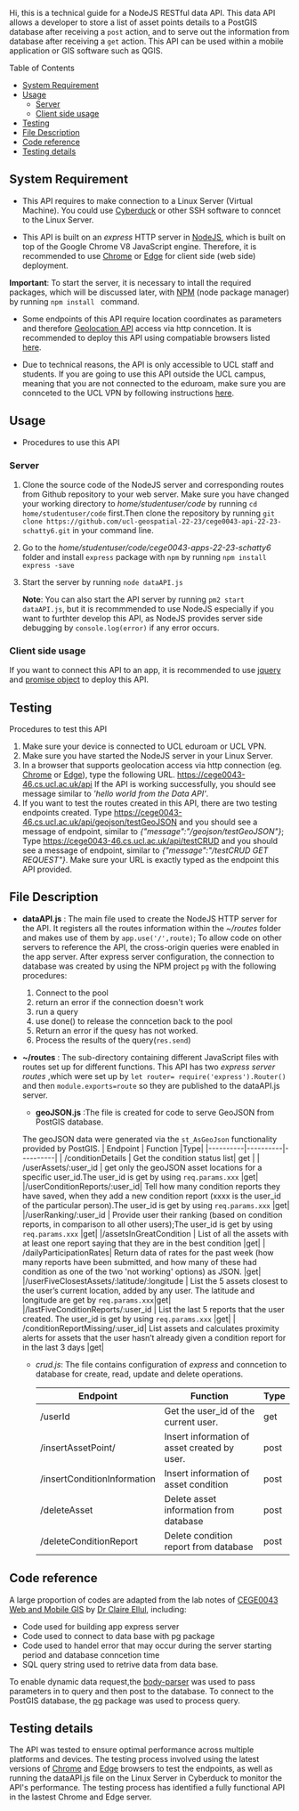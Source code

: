 Hi, this is a technical guide for a NodeJS RESTful data API.
This data API allows a developer to store a list of asset points details to a PostGIS database after receiving a `post` action, and to serve out the information from database after receiving a `get` action. This API can be used within a mobile application or GIS software such as QGIS. 

Table of Contents
- [System Requirement](#system-requirement)
- [Usage](#usage)
  - [Server](#server)
  - [Client side usage](#client-side-usage)
- [Testing](#testing)
- [File Description ](#file-description-)
- [Code reference](#code-reference)
- [Testing details](#testing-details)



## System Requirement<a name='system requirement'></a>
* This API requires to make connection to a Linux Server (Virtual Machine). You could use [Cyberduck](https://cyberduck.io/) or other SSH software to conncet to the Linux Server.
  
* This API is built on an *express* HTTP server in [NodeJS](https://nodejs.dev/en/learn/), which is built on top of the Google Chrome V8 JavaScript engine. Therefore, it is recommended to use [Chrome](https://www.google.com/chrome/bsem/download/en_uk/?brand=VDKB&ds_kid=43700066121069632&gclid=d53981d5ca731eb97766e59df96fa596&gclsrc=3p.ds&utm_source=bing&utm_medium=cpc&utm_campaign=1605158%20%7C%20Chrome%20Win11%20%7C%20DR%20%7C%20ESS01%20%7C%20EMEA%20%7C%20GB%20%7C%20en%20%7C%20Desk%20%7C%20SEM%20%7C%20BKWS%20-%20EXA%20%7C%20Txt%20%7C%20Bing_Top%20KWDS&utm_term=google%20chrome&utm_content=Desk%20%7C%20BKWS%20-%20EXA%20%7C%20Txt_Google%20Chrome%20Top%20KWDS&gclid=d53981d5ca731eb97766e59df96fa596&gclsrc=3p.ds) or [Edge](https://www.microsoft.com/en-gb/edge/download?form=MA13FJ) for client side (web side) deployment.
  
**Important**: To start the server, it is necessary to intall the required packages, which will be discussed later, with [NPM](https://www.npmjs.com/) (node package manager) by running `npm install ` command. 


* Some endpoints of this API require location coordinates as parameters and therefore [Geolocation API](https://developer.mozilla.org/en-US/docs/Web/API/Geolocation_API) access via http conncetion. It is recommended to deploy this API using compatiable browsers listed [here](https://developer.mozilla.org/en-US/docs/Web/API/Geolocation#browser_compatibility). 
  
* Due to technical reasons, the API is only accessible to UCL staff and students. If you are going to use this API outside the UCL campus, meaning that you are not connected to the eduroam, make sure you are connceted to the UCL VPN by following instructions [here](https://www.ucl.ac.uk/isd/services/get-connected/ucl-virtual-private-network-vpn).


## Usage<a name="usage"></a>

* Procedures to use this API
### Server
1. Clone the source code of the NodeJS server and corresponding routes from Github repository to your web server. Make sure you have changed your working directory to  *home/studentuser/code* by running  `cd home/studentuser/code` first.Then clone the repository by running `git clone https://github.com/ucl-geospatial-22-23/cege0043-api-22-23-schatty6.git` in your command line.

2. Go to the *home/studentuser/code/cege0043-apps-22-23-schatty6* folder and install `express` package with `npm` by running
   `npm install express -save`

3. Start the server by running 
   `node dataAPI.js`

   **Note**: You can also start the API server by running `pm2 start dataAPI.js`, but it is recommmended to use NodeJS especially if you want to furthter develop this API, as NodeJS provides server side debugging by `console.log(error)` if any error occurs. 
   

### Client side usage
If you want to connect this API to an app, it is recommended to use [jquery](https://jquery.com/) and [promise object](https://www.w3schools.com/Js/js_promise.asp) to deploy this API.

## Testing
Procedures to test this API
1. Make sure your device is connected to UCL eduroam or UCL VPN.
2. Make sure you have started the NodeJS server in your Linux Server.
3. In a browser that supports geolocation access via http connection (eg. [Chrome](https://www.google.com/chrome/bsem/download/en_uk/?brand=VDKB&ds_kid=43700066121069632&gclid=d53981d5ca731eb97766e59df96fa596&gclsrc=3p.ds&utm_source=bing&utm_medium=cpc&utm_campaign=1605158%20%7C%20Chrome%20Win11%20%7C%20DR%20%7C%20ESS01%20%7C%20EMEA%20%7C%20GB%20%7C%20en%20%7C%20Desk%20%7C%20SEM%20%7C%20BKWS%20-%20EXA%20%7C%20Txt%20%7C%20Bing_Top%20KWDS&utm_term=google%20chrome&utm_content=Desk%20%7C%20BKWS%20-%20EXA%20%7C%20Txt_Google%20Chrome%20Top%20KWDS&gclid=d53981d5ca731eb97766e59df96fa596&gclsrc=3p.ds) or [Edge](https://www.microsoft.com/en-gb/edge/download?form=MA13FJ)), type the following URL.
https://cege0043-46.cs.ucl.ac.uk/api
If the API is working successfully, you should see message similar to *'hello world from the Data API'*. 
4. If you want to test the routes created in this API, there are two testing endpoints created.
Type https://cege0043-46.cs.ucl.ac.uk/api/geojson/testGeoJSON and you should see a message of endpoint, similar to *{"message":"/geojson/testGeoJSON"}*;
Type https://cege0043-46.cs.ucl.ac.uk/api/testCRUD and you should see a message of endpoint, similar to *{"message":"/testCRUD GET REQUEST"}*.
Make sure your URL is exactly typed as the endpoint this API provided.

## File Description <a name='file-description'></a>
* **dataAPI.js** : 
  The main file used to create the NodeJS HTTP server for the API. It registers all the routes information within the *~/routes* folder and makes use of them by `app.use('/',route)`;
To allow code on other servers to reference the API, the cross-origin queries were enabled in the app server.
After express server configuration, the connection to database was created by using the NPM project `pg` with the following procedures:
  1. Connect to the pool
  2. return an error if the connection doesn't work
  3. run a query
  4. use done() to release the conncetion back to the pool
  5. Return an error if the quesy has not worked.
  6. Process the results of the query(`res.send`)


* **~/routes** : The sub-directory containing different JavaScript files with routes set up for different functions.
   This API has two *express server routes* ,which were set up by 
   `let router= require('express').Router()` and then `module.exports=route` 
   so they are published to the dataAPI.js server. 

  
  * **geoJSON.js** :The file is created for code to serve GeoJSON from PostGIS database. 
    
  The geoJSON data were generated via the `st_AsGeoJson` functionality provided by PostGIS.
    | Endpoint | Function |Type|
    |----------|----------|----------|
    | /conditionDetails | Get the condition status list|  get |
    | /userAssets/:user_id | get only the geoJSON asset locations for a specific user_id.The user_id is get by using `req.params.xxx` |get|
    |/userConditionReports/:user_id| Tell how many condition reports they have saved, when they add a new condition report (xxxx is the user_id of the particular person).The user_id is get by using `req.params.xxx` |get|
    |/userRanking/:user_id | Provide user their ranking (based on condition reports, in comparison to all other users);The user_id is get by using `req.params.xxx` |get|
    |/assetsInGreatCondition |  List of all the assets with at least one report saying that they are in the best condition |get|
    | /dailyParticipationRates| Return data of rates for the past week (how many reports have been submitted, and how many of these had condition as one of the two 'not working' options) as JSON. |get|
    |/userFiveClosestAssets/:latitude/:longitude | List the 5 assets closest to the user’s current location, added by any user. The latitude and longitude are get by `req.params.xxx`|get|
    |/lastFiveConditionReports/:user_id | List the last 5 reports that the user created. The user_id is get by using `req.params.xxx`  |get|
    | /conditionReportMissing/:user_id| List assets and calculates proximity alerts for assets that the user hasn’t already given a condition report for in the last 3 days |get|


  * *crud.js*:
  The file contains configuration of *express* and conncetion to database for create, read, update and delete operations.   

    | Endpoint | Function |Type|
    |----------|----------|----------|
    |/userId|Get the user_id of the current user.|get|
    |/insertAssetPoint/|Insert information of asset created by user.|post|
    |/insertConditionInformation|Insert information of asset condition|post|
    |/deleteAsset|Delete asset information from database|post|
    |/deleteConditionReport|Delete condition report from database|post|


## Code reference<a name="reference"></a>

A large proportion of codes are adapted from the lab notes of [CEGE0043 Web and Mobile GIS](https://moodle.ucl.ac.uk/course/view.php?id=29666) by [Dr Claire Ellul](https://www.ucl.ac.uk/civil-environmental-geomatic-engineering/people/dr-claire-ellul), including:
   * Code used for building app express server
   * Code used to connect to data base with pg package
   * Code used to handel error that may occur during the server starting period and database conncetion time
   * SQL query string used to retrive data from data base.
  
To enable dynamic data request,the [body-parser](https://www.npmjs.com/package/body-parser) was used to pass parameters in to query and then post to the database.
To connect to the PostGIS database, the [pg](https://www.npmjs.com/package/pg) package was used to process query.
  
## Testing details
The API was tested to ensure optimal performance across multiple platforms and devices. The testing process involved using the latest versions of [Chrome](https://www.google.com/chrome/bsem/download/en_uk/?brand=VDKB&ds_kid=43700066121069632&gclid=d53981d5ca731eb97766e59df96fa596&gclsrc=3p.ds&utm_source=bing&utm_medium=cpc&utm_campaign=1605158%20%7C%20Chrome%20Win11%20%7C%20DR%20%7C%20ESS01%20%7C%20EMEA%20%7C%20GB%20%7C%20en%20%7C%20Desk%20%7C%20SEM%20%7C%20BKWS%20-%20EXA%20%7C%20Txt%20%7C%20Bing_Top%20KWDS&utm_term=google%20chrome&utm_content=Desk%20%7C%20BKWS%20-%20EXA%20%7C%20Txt_Google%20Chrome%20Top%20KWDS&gclid=d53981d5ca731eb97766e59df96fa596&gclsrc=3p.ds) and [Edge](https://www.microsoft.com/en-gb/edge/download?form=MA13FJ) browsers to test the endpoints, as well as running the dataAPI.js file on the Linux Server in Cyberduck to monitor the API's performance. 
The testing process has identified a fully functional API in the lastest Chrome and Edge server.
  


